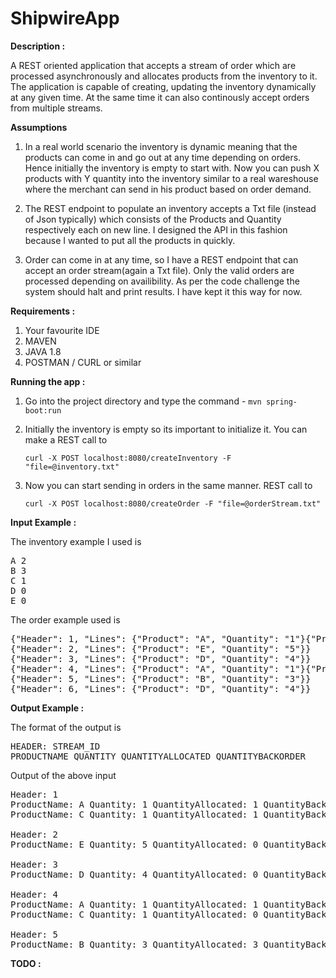 # ShipwireApp

<b>Description :</b>

A REST oriented application that accepts a stream of order which are processed asynchronously and allocates products from the inventory to it. The application is capable of creating, updating the inventory dynamically at any given time. At the same time it can also continously accept orders from multiple streams. 

<b>Assumptions</b>

1. In a real world scenario the inventory is dynamic meaning that the products can come in and go out at any time depending on orders. Hence initially the inventory is empty to start with. Now you can push X products with Y quantity into the inventory similar to a real wareshouse where the merchant can send in his product based on order demand.

2. The REST endpoint to populate an inventory accepts a Txt file (instead of Json typically) which consists of the Products and Quantity respectively each on new line. I designed the API in this fashion because I wanted to put all the products in quickly. 

3. Order can come in at any time, so I have a REST endpoint that can accept an order stream(again a Txt file).  Only the valid orders are processed depending on availibility. As per the code challenge the system should halt and print results. I have kept it this way for now.

<b>Requirements :</b>

1. Your favourite IDE
2. MAVEN
3. JAVA 1.8
4. POSTMAN / CURL or similar

<b> Running the app : </b>

1. Go into the project directory and type the command - 
   ```mvn spring-boot:run```
   
2. Initially the inventory is empty so its important to initialize it. You can make a REST call to 
  
    ```curl -X POST localhost:8080/createInventory -F "file=@inventory.txt"```

3. Now you can start sending in orders in the same manner. REST call to
   
    ```curl -X POST localhost:8080/createOrder -F "file=@orderStream.txt"```


<b>Input Example :</b>

The inventory example I used is

<pre>
A 2
B 3
C 1
D 0
E 0
</pre>

The order example used is 

<pre>
{"Header": 1, "Lines": {"Product": "A", "Quantity": "1"}{"Product": "C", "Quantity": "1"}} 
{"Header": 2, "Lines": {"Product": "E", "Quantity": "5"}} 
{"Header": 3, "Lines": {"Product": "D", "Quantity": "4"}} 
{"Header": 4, "Lines": {"Product": "A", "Quantity": "1"}{"Product": "C", "Quantity": "1"}} 
{"Header": 5, "Lines": {"Product": "B", "Quantity": "3"}} 
{"Header": 6, "Lines": {"Product": "D", "Quantity": "4"}} 
</pre>

<b>Output Example  :</b>

The format of the output is 
<pre>
HEADER: STREAM_ID
PRODUCTNAME QUANTITY QUANTITYALLOCATED QUANTITYBACKORDER
</pre>

Output of the above input 

<pre>Header: 1
ProductName: A Quantity: 1 QuantityAllocated: 1 QuantityBackorder: 0
ProductName: C Quantity: 1 QuantityAllocated: 1 QuantityBackorder: 0

Header: 2
ProductName: E Quantity: 5 QuantityAllocated: 0 QuantityBackorder: 5

Header: 3
ProductName: D Quantity: 4 QuantityAllocated: 0 QuantityBackorder: 4

Header: 4
ProductName: A Quantity: 1 QuantityAllocated: 1 QuantityBackorder: 0
ProductName: C Quantity: 1 QuantityAllocated: 0 QuantityBackorder: 1

Header: 5
ProductName: B Quantity: 3 QuantityAllocated: 3 QuantityBackorder: 0</pre>


<b>TODO :</b>





  


